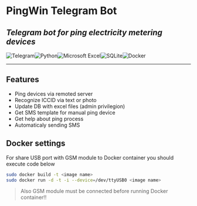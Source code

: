 # PingWin Telegram Bot
## _Telegram bot for ping electricity metering devices_
![Telegram](https://img.shields.io/badge/Telegram-2CA5E0?style=for-the-badge&logo=telegram&logoColor=white)![Python](https://img.shields.io/badge/python-3670A0?style=for-the-badge&logo=python&logoColor=ffdd54)![Microsoft Excel](https://img.shields.io/badge/Microsoft_Excel-217346?style=for-the-badge&logo=microsoft-excel&logoColor=white)![SQLite](https://img.shields.io/badge/sqlite-%2307405e.svg?style=for-the-badge&logo=sqlite&logoColor=white)![Docker](https://img.shields.io/badge/Docker-blue?logo=docker&logoColor=white&style=for-the-badge)
***
## Features

- Ping devices via remoted server
- Recognize ICCID via text or photo
- Update DB with excel files (admin privilegion)
- Get SMS template for manual ping device 
- Get help about ping process
- Automaticaly sending SMS

## Docker settings

For share USB port with GSM module  to Docker container you should execute code below
```bash
sudo docker build -t <image name>
sudo docker run -d -t -i --device=/dev/ttyUSB0 <image name>
```
> Also GSM module must be connected before running Docker container!!